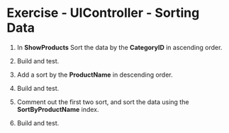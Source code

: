 ﻿# Exercise - UIController - Sorting Data


1.	In **ShowProducts** Sort the data by the **CategoryID** in ascending order.
2.	Build and test.
3.	Add a sort by the **ProductName** in descending order.
4.	Build and test.

5.	Comment out the first two sort, and sort the data using the **SortByProductName** index. 
6.	Build and test. 

